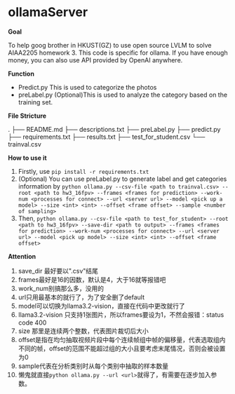 # ollamaServer

**Goal**

To help goog brother in HKUST(GZ) to use open source LVLM to solve AIAA2205 homework 3. This code is specific for ollama. If you have enough money, you can also use API provided by OpenAI anywhere.

**Function**

* Predict.py This is used to categorize the photos
* preLabel.py (Optional)This is used to analyze the category based on the training set.

**File Stricture**

.
├── README.md
├── descriptions.txt
├── preLabel.py
├── predict.py
├── requirements.txt
├── results.txt
├── test_for_student.csv
└── trainval.csv

**How to use it**

1. Firstly, use `pip install -r requirements.txt`
2. (Optional) You can use preLabel.py to generate label and get categories information by `python ollama.py --csv-file <path to trainval.csv> --root <path to hw3_16fpv> --frames <frames for prediction> --work-num <processes for connect> --url <server url> --model <pick up a model> --size <int> <int> --offset <frame offset> --sample <number of sampling>`
3. Then, `python ollama.py --csv-file <path to test_for_student> --root <path to hw3_16fpv> --save-dir <path to output> --frames <frames for prediction> --work-num <processes for connect> --url <server url> --model <pick up model> --size <int> <int> --offset <frame offset>`

**Attention**

1. save_dir 最好要以".csv"结尾
2. frames最好是16的因数，默认是4，大于16就等报错吧
3. work_num别搞那么多，没用的
4. url只用最基本的就行了，为了安全删了default
5. model可以切换为llama3.2-vision，直接在代码中更改就行了
6. llama3.2-vision 只支持1张图片，所以frames要设为1，不然会报错：status code 400
7. size 那里是连续两个整数，代表图片裁切后大小
8. offset是指在均匀抽取视频片段中每个连续帧组中帧的偏移量，代表选取组内不同的帧，offset的范围不能超过组的大小且要考虑末尾情况，否则会被设置为0
9. sample代表在分析类别时从每个类别中抽取的样本数量
10. 懒鬼就直接`python ollama.py --url <url>`就得了，有需要在逐步加入参数。
